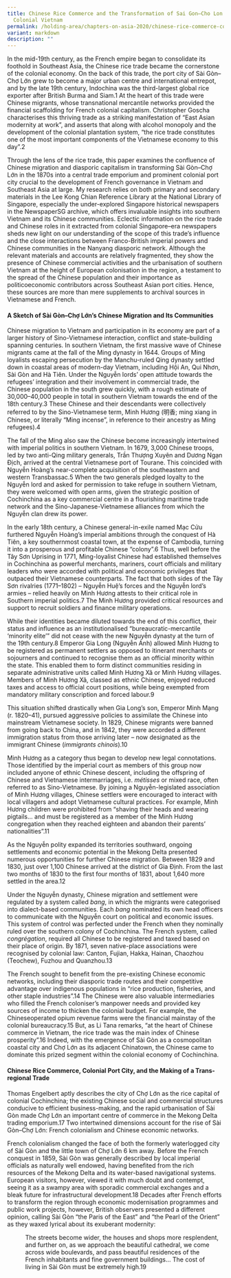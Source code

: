 ```yaml
---
title: Chinese Rice Commerce and the Transformation of Sai Gon–Cho Lon in
  Colonial Vietnam
permalink: /holding-area/chapters-on-asia-2020/chinese-rice-commerce-colonial-vietnam/
variant: markdown
description: ""
---
```

In the mid-19th century, as the French empire began to consolidate its
foothold in Southeast Asia, the Chinese rice trade became the cornerstone
of the colonial economy. On the back of this trade, the port city of Sài Gòn–
Chợ Lớn grew to become a major urban centre and international entrepot,
and by the late 19th century, Indochina was the third-largest global rice
exporter after British Burma and Siam.1 At the heart of this trade were
Chinese migrants, whose transnational mercantile networks provided the
financial scaffolding for French colonial capitalism. Christopher Goscha
characterises this thriving trade as a striking manifestation of “East Asian
modernity at work”, and asserts that along with alcohol monopoly and the
development of the colonial plantation system, “the rice trade constitutes one
of the most important components of the Vietnamese economy to this day”.2

Through the lens of the rice trade, this paper examines the confluence of
Chinese migration and diasporic capitalism in transforming Sài Gòn–Chợ
Lớn in the 1870s into a central trade emporium and prominent colonial
port city crucial to the development of French governance in Vietnam and
Southeast Asia at large. My research relies on both primary and secondary
materials in the Lee Kong Chian Reference Library at the National Library
of Singapore, especially the under-explored Singapore historical newspapers
in the NewspaperSG archive, which offers invaluable insights into southern
Vietnam and its Chinese communities. Eclectic information on the rice
trade and Chinese roles in it extracted from colonial Singapore–era
newspapers sheds new light on our understanding of the scope of this trade’s
influence and the close interactions between Franco-British imperial powers
and Chinese communities in the Nanyang diasporic network. Although the
relevant materials and accounts are relatively fragmented, they show the
presence of Chinese commercial activities and the urbanisation of southern
Vietnam at the height of European colonisation in the region, a testament
to the spread of the Chinese population and their importance as politicoeconomic
contributors across Southeast Asian port cities. Hence, these
sources are more than mere supplements to archival sources in Vietnamese
and French.

#### **A Sketch of Sài Gòn–Chợ Lớn’s Chinese Migration and Its Communities**

Chinese migration to Vietnam and participation in its economy are part of
a larger history of Sino-Vietnamese interaction, conflict and state-building
spanning centuries. In southern Vietnam, the first massive wave of Chinese
migrants came at the fall of the Ming dynasty in 1644. Groups of Ming
loyalists escaping persecution by the Manchu-ruled Qing dynasty settled
down in coastal areas of modern-day Vietnam, including Hội An, Qui
Nhơn, Sài Gòn and Hà Tiên. Under the Nguyễn lords’ open attitude towards
the refugees’ integration and their involvement in commercial trade, the
Chinese population in the south grew quickly, with a rough estimate of
30,000–40,000 people in total in southern Vietnam towards the end of the
18th century.3 These Chinese and their descendants were collectively referred to by the Sino-Vietnamese term, Minh Hương (明香; ming xiang in Chinese,
or literally “Ming incense”, in reference to their ancestry as Ming refugees).4

The fall of the Ming also saw the Chinese become increasingly intertwined
with imperial politics in southern Vietnam. In 1679, 3,000 Chinese
troops, led by two anti-Qing military generals, Trần Thượng Xuyên and
Dương Ngạn Địch, arrived at the central Vietnamese port of Tourane.
This coincided with Nguyễn Hoàng’s near-complete acquisition of the
southeastern and western Transbassac.5 When the two generals pledged
loyalty to the Nguyễn lord and asked for permission to take refuge in
southern Vietnam, they were welcomed with open arms, given the strategic
position of Cochinchina as a key commercial centre in a flourishing
maritime trade network and the Sino-Japanese-Vietnamese alliances from
which the Nguyễn clan drew its power.

In the early 18th century, a Chinese general-in-exile named Mạc Cửu
furthered Nguyễn Hoàng’s imperial ambitions through the conquest of Hà
Tiên, a key southernmost coastal town, at the expense of Cambodia, turning
it into a prosperous and profitable Chinese “colony”.6 Thus, well before the
Tây Sơn Uprising in 1771, Ming-loyalist Chinese had established themselves
in Cochinchina as powerful merchants, mariners, court officials and
military leaders who were accorded with political and economic privileges
that outpaced their Vietnamese counterparts. The fact that both sides of
the Tây Sơn rivalries (1771–1802) – Nguyễn Huệ’s forces and the Nguyễn
lord’s armies – relied heavily on Minh Hương attests to their critical role in
Southern imperial politics.7 The Minh Hương provided critical resources
and support to recruit soldiers and finance military operations.

While their identities became diluted towards the end of this conflict,
their status and influence as an institutionalised “bureaucratic-mercantile
‘minority elite’” did not cease with the new Nguyễn dynasty at the turn of
the 19th century.8 Emperor Gia Long (Nguyễn Ánh) allowed Minh Hương
to be registered as permanent settlers as opposed to itinerant merchants
or sojourners and continued to recognise them as an official minority
within the state. This enabled them to form distinct communities residing
in separate administrative units called Minh Hương Xã or Minh Hương
villages. Members of Minh Hương Xã, classed as ethnic Chinese, enjoyed
reduced taxes and access to official court positions, while being exempted
from mandatory military conscription and forced labour.9

This situation shifted drastically when Gia Long’s son, Emperor Minh
Mạng (r. 1820–41), pursued aggressive policies to assimilate the Chinese into
mainstream Vietnamese society. In 1829, Chinese migrants were banned
from going back to China, and in 1842, they were accorded a different
immigration status from those arriving later – now designated as the
immigrant Chinese (*immigrants chinois*).10

Minh Hương as a category thus began to develop new legal connotations.
Those identified by the imperial court as members of this group now
included anyone of ethnic Chinese descent, including the offspring of
Chinese and Vietnamese intermarriages, i.e. *métisses* or mixed race,
often referred to as Sino-Vietnamese. By joining a Nguyễn-legislated
association of Minh Hương villages, Chinese settlers were encouraged
to interact with local villagers and adopt Vietnamese cultural practices.
For example, Minh Hương children were prohibited from “shaving their
heads and wearing pigtails… and must be registered as a member of the
Minh Hương congregation when they reached eighteen and abandon their
parents’ nationalities”.11

As the Nguyễn polity expanded its territories southward, ongoing
settlements and economic potential in the Mekong Delta presented
numerous opportunities for further Chinese migration. Between 1829 and
1830, just over 1,100 Chinese arrived at the district of Gia Định. From the last two months of 1830 to the first four months of 1831, about 1,640 more settled
in the area.12

Under the Nguyễn dynasty, Chinese migration and settlement were
regulated by a system called *bang*, in which the migrants were categorised
into dialect-based communities. Each *bang* nominated its own head officers
to communicate with the Nguyễn court on political and economic issues.
This system of control was perfected under the French when they nominally
ruled over the southern colony of Cochinchina. The French system, called
*congrégation*, required all Chinese to be registered and taxed based on their
place of origin. By 1871, seven native-place associations were recognised by
colonial law: Canton, Fujian, Hakka, Hainan, Chaozhou (Teochew), Fuzhou
and Quanzhou.13

The French sought to benefit from the pre-existing Chinese economic
networks, including their diasporic trade routes and their competitive advantage over indigenous populations in “rice production, fisheries, and
other staple industries”.14 The Chinese were also valuable intermediaries
who filled the French coloniser’s manpower needs and provided key sources
of income to thicken the colonial budget. For example, the Chineseoperated
opium revenue farms were the financial mainstay of the colonial
bureaucracy.15 But, as Li Tana remarks, “at the heart of Chinese commerce in
Vietnam, the rice trade was the main index of Chinese prosperity”.16 Indeed,
with the emergence of Sài Gòn as a cosmopolitan coastal city and Chợ
Lớn as its adjacent Chinatown, the Chinese came to dominate this prized
segment within the colonial economy of Cochinchina.

#### **Chinese Rice Commerce, Colonial Port City, and the Making of a Trans-regional Trade**

Thomas Engelbert aptly describes the city of Chợ Lớn as the rice capital of
colonial Cochinchina; the existing Chinese social and commercial structures
conducive to efficient business-making, and the rapid urbanisation of Sài
Gòn made Chợ Lớn an important centre of commerce in the Mekong Delta
trading emporium.17 Two intertwined dimensions account for the rise of Sài
Gòn–Chợ Lớn: French colonialism and Chinese economic networks.

French colonialism changed the face of both the formerly waterlogged city
of Sài Gòn and the little town of Chợ Lớn 6 km away. Before the French
conquest in 1859, Sài Gòn was generally described by local imperial officials
as naturally well endowed, having benefited from the rich resources of
the Mekong Delta and its water-based navigational systems. European
visitors, however, viewed it with much doubt and contempt, seeing it as a
swampy area with sporadic commercial exchanges and a bleak future for infrastructural development.18 Decades after French efforts to transform
the region through economic modernisation programmes and public work
projects, however, British observers presented a different opinion, calling
Sài Gòn “the Paris of the East” and “the Pearl of the Orient” as they waxed
lyrical about its exuberant modernity:

   The streets become wider, the houses and shops more resplendent,<br> 
   and further on, as we approach the beautiful cathedral, we come<br> 
   across wide boulevards, and pass beautiful residences of the<br> 
   French inhabitants and fine government buildings… The cost of<br> 
   living in Sài Gòn must be extremely high.19

